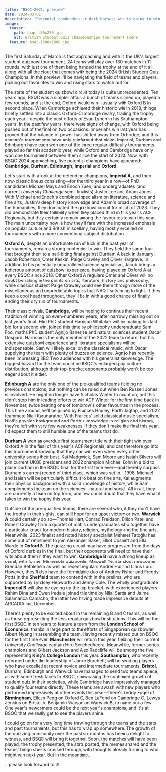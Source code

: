 ```yaml
---
title: "BSQC–2024: preview"
date: 2024-03-01
description: "Perennial condenders or dark horses: who is going to win the trophy this year?"
image:
  teaser:
    path: bsqc-400x250.jpg
    alt: British Student Quiz Championships tournament scene
  feature: bsqc-1600x1000.jpg
---
```


The first Saturday of March is fast approaching and with it, the UK's largest student quizbowl tournament. 24 teams will play over 130 matches in 11 rounds, with just one of them being handed the trophy at the end of it all, along with all the clout that comes with being the 2024 British Student Quiz Champions. In this preview I'll be navigating the field of teams and players, picking out favourites to win and rising stars to watch out for.

The state of the student quizbowl circuit today is quite unprecedented. Ten years ago, BSQC was a simpler affair: a bunch of teams signed up, played a few rounds, and at the end, Oxford would win—usually with Oxford B in second place. When Cambridge achieved their historic win in 2018, things briefly settled into a classic Oxford–Cambridge rivalry, trading the trophy each year—despite the best efforts of Evan Lynch in his Southampton years. In the past few years, there were signs of change, with Oxford being pushed out of the final on two occasions. Imperial's win last year has proved that the balance of power has shifted away from Oxbridge, and this season's tournaments have only reinforced that claim. Imperial, Durham and Edinburgh have each won one of the three regular-difficulty tournaments played so far this academic year, while Oxford and Cambridge have only won one tournament between them since the start of 2023. Now, with BSQC 2024 approaching, five potential champions have appeared: **Cambridge**, **Durham**, **Edinburgh**, **Imperial** and **Oxford**.

Let's start with a look at the defending champions, **Imperial A**, and their now-classic lineup consisting—for the third year in a row—of PhD candidates Michael Mays and Enoch Yuen, and undergraduates (and current _University Challenge_ semi-finalists) Justin Lee and Adam Jones. With Michael and Enoch's combined specialism on literature, science and fine arts, Justin's deep history knowledge and Adam's broad coverage of the humanities, they dominated the quizbowl circuit for much of 2023. They did demonstrate their fallibility when they placed third in this year's ACF Regionals, but they certainly remain among the favourites to win this year. The main uncertainty now is how they'll fare with the increased emphasis on popular culture and British miscellany, having mostly excelled on tournaments with a more conventional subject distribution.

**Oxford A**, despite an unfortunate run of luck in the past year of tournaments, remain a strong contender to win. They field the same four that brought them to a nail-biting final against Durham A back in January: Jacob Robertson, Omer Keskin, Paige Crawley and Oliver Hargrave. In addition to his potentially unparalleled science specialism, Jacob brings a ludicrous amount of quizbowl experience, having played on Oxford A at every BSQC since 2018. Other Oxford A regulars Omer and Oliver will no doubt be raking in the points on arts, literature, history and philosophy, while classics student Paige Crawley could see them through more of the miscellaneous and unpredictable topics that NAQT sets bring to light. If they keep a cool head throughout, they'll be in with a good chance of finally ending their dry run of tournaments.

Their classic rivals, **Cambridge**, will be hoping to continue their recent tradition of winning on even-numbered years, after narrowly missing out on last year's final. Film PhD student Harrison Whitaker will be making his last bid for a second win, joined this time by philosophy undergraduate Sam Foo, maths PhD student Agnijo Banerjee and natural sciences student Oscar Despard. Harrison is the only member of the 2022 team to return, but his extensive quizbowl experience and literature specialisms will be indispensable. Sam will likely excel on the classical music, with Oscar supplying the team with plenty of buzzes on science. Agnijo has recently been impressing BBC Two audiences with his generalist knowledge. The biggest hazard for the team could be BSQC's enlarged pop culture distribution, although their top-bracket opponents probably won't be too eager about it either.

**Edinburgh A** are the only one of the pre-qualified teams fielding no previous champions, but nothing can be ruled out when Ben Russell Jones is involved. He might no longer have Nicholas Winter to count on, but this didn't stop him in leading efforts to win ACF Winter for the first time back in November, twice beating one of tomorrow's other favourites in the process. This time around, he'll be joined by Frances Hadley, Parth Jagtap, and 2022 teammate Niall Karunaratne. With Frances' solid classical music specialism, Niall's physics background and Parth's knowledge in religion and history, they're left with very few weaknesses. If they don't make the final this year, I'd expect them to still humble one of the teams that do.

**Durham A** won an overdue first tournament title with their tight win over Oxford A in the final of this year's ACF Regionals, and can therefore go into this tournament knowing that they can win even when every other university sends their best. Kai Madgwick, Sam Moore and Isaiah Silvers will join current UKQB president and 2022 champion Michael Kohn in a bid to place Durham in the BSQC final for the first time ever—and thereby surpass Durham's current record of third place, which was set in... 1998. Michael and Isaiah will be particularly difficult to beat on fine arts, Kai augments their physics background with a solid knowledge of history, while Sam complements the team on the sciences—natural and social. All in all, they are currently a team on top form, and few could doubt that they have what it takes to win the trophy this year.

Outside of the pre-qualified teams, there are several who, if they don't have the trophy in their sights, can still hope for an upset victory or two. **Warwick A** could certainly do so—Thomas Hart, Conrad Freidson, Dillon Patel and Robert Crawley form a quartet of maths undergraduates who together have a particular knack for modern history, religion, mythology and the fine arts. Meanwhile, 2023 finalist and noted history specialist Mehmet Tatoğlu has come out of retirement to join Alexander Baker, Elliot Cosnett and Ella Warde in **Oxford B**. The quizzing circuit may have progressed from the days of Oxford derbies in the final, but their opponents will need to have their wits about them if they want to win. **Cambridge B** have a strong lineup as usual, with former Minnesota quizbowler Maxwell Ye, standout newcomer Brendan Bethlehem as well as recent regulars Andrei Hui and Linus Luu. However, they'll also have the formidable duo of Andrew Fisher and Freddy Potts in the **Sheffield** team to contend with in the prelims, who are supported by Lyndsey Hepworth and Jenny Cole. The wholly postgraduate **Imperial B** will also be eyeing up the top bracket, with experienced players Rahim Dina and Owen Iredale joined this time by Nilai Sarda and Jaime Salamanca Camacho, the latter two having made impressive debuts at ARCADIA last December.

There's plenty to be excited about in the remaining B and C teams, as well as those representing the less regular quizbowl institutions. This will be the first BSQC in ten years to feature a team from the **London School of Economics**, thanks in large part to the efforts of Singaporean quizbowler Albert Nyang in assembling the team. Having recently missed out on BSQC for the first time ever, **Manchester** will return this year, fielding their current _University Challenge_ captain Hiru Senehedheera. Meanwhile, former series champions and Gilbert Jackson and Alex Radcliffe will be among the five representing **King's College London** this year. **Southampton**, who recently reformed under the leadership of Jamie Burchett, will be sending players who have excelled at recent novice and intermediate tournaments. **Bristol**, Durham, Edinburgh and Warwick have managed to send two teams apiece, all with some fresh faces to BSQC, showcasing the continued growth of student quiz in their societies, while Cambridge have impressively managed to qualify four teams directly. These teams are awash with new players who performed impressively at other events this year—there's Teddy Fogel of **Birmingham**, Eileen Peng on Oxford C, Ben LaFond on Cambridge C, Lewys Jenkins on Bristol A, Benjamin Watson on Warwick B, to name but a few. One year's newcomers could be the next year's champions, and it's at BSQC that we really get to see the players shine.

I could go on for a very long time trawling through the teams and the stats and past tournaments, but this has to wrap up somewhere. The growth of the quizzing community over the past six months has been a delight to witness, and BSQC will bring it together. Soon, the matches will have been played, the trophy presented, the stats posted, the memes shared and the teams' bingo sheets crossed through, with thoughts already turning to who might win next year. But in the meantime...

...please look forward to it!
